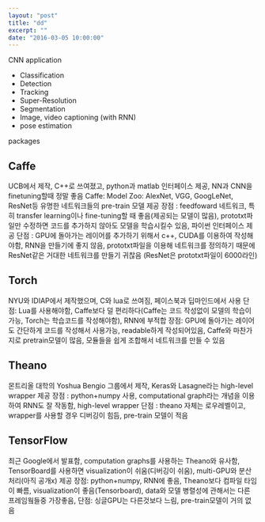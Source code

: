 ```yaml
---
layout: "post"
title: "dd"
excerpt: ""
date: "2016-03-05 10:00:00"
---
```


CNN application

- Classification
- Detection
- Tracking
- Super-Resolution
- Segmentation
- Image, video captioning (with RNN)
- pose estimation

packages

## Caffe
UCB에서 제작, C++로 쓰여졌고, python과 matlab 인터페이스 제공, NN과 CNN을 finetuning할때 정말 좋음 Caffe: Model Zoo: AlexNet, VGG, GoogLeNet, ResNet등 유명한 네트워크들의 pre-train 모델 제공
장점 : feedfoward 네트워크, 특히 transfer learning이나 fine-tuning할 때 좋음(제공되는 모델이 많음), prototxt파일만 수정하면 코드를 추가하지 않아도 모델을 학습시킬수 있음, 파이썬 인터페이스 제공
단점 : GPU에 돌아가는 레이어를 추가하기 위해서 c++, CUDA를 이용하여 작성해야함, RNN을 만들기에 좋지 않음, prototxt파일을 이용해 네트워크를 정의하기 때문에 ResNet같은 거대한 네트워크를 만들기 귀찮음 (ResNet은 prototxt파일이 6000라인)

## Torch
NYU와 IDIAP에서 제작했으며, C와 lua로 쓰여짐, 페이스북과 딥마인드에서 사용
단점: Lua를 사용해야함, Caffe보다 덜 편리하다(Caffe는 코드 작성없이 모델의 학습이 가능, Torch는 학습코드를 작성해야함), RNN에 부적합
장점: GPU에 돌아가는 레이어도 간단하게 코드를 작성해서 사용가능, readable하게 작성되어있음, Caffe와 마찬가지로 pretrain모델이 많음, 모듈들을 쉽게 조합해서 네트워크를 만들 수 있음

## Theano
몬트리올 대학의 Yoshua Bengio 그룹에서 제작, Keras와 Lasagne라는 high-level wrapper 제공
장점 : python+numpy 사용, computational graph라는 개념을 이용하여 RNN도 잘 작동함, high-level wrapper
단점 : theano 자체는 로우레벨이고, wrapper를 사용할 경우 디버깅이 힘듬, pre-train 모델이 적음

## TensorFlow
최근 Google에서 발표함, computation graphs를 사용하는 Theano와 유사함, TensorBoard를 사용하면 visualization이 쉬움(디버깅이 쉬움), multi-GPU와 분산처리(아직 공개x) 제공
장점: python+numpy, RNN에 좋음, Theano보다 컴파일 타임이 빠름, visualization이 좋음(Tensorboard), data와 모델 병렬성에 관해서는 다른 프레임웤들중 가장좋음, 
단점: 싱글GPU는 다른것보다 느림, pre-train모델이 거의 없음
